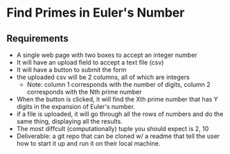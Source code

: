 # Find Primes in Euler's Number

## Requirements
- A single web page with two boxes to accept an integer number
- It will have an upload field to accept a text file (csv)
- It will have a button to submit the form
- the uploaded csv will be 2 columns, all of which are integers
  - Note: column 1 corresponds with the number of digits, column 2 corresponds with the Nth prime number
- When the button is clicked, it will find the Xth prime number that has Y digits in the expansion of Euler's number.
- if a file is uploaded, it will go through all the rows of numbers and do the same thing, displaying all the results.
- The most diffcult (computationally) tuple you should expect is 2, 10
- Deliverable: a git repo that can be cloned w/ a readme that tell the user how to start it up and run it on their local machine.

## 
